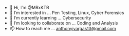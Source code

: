 - 👋 Hi, I’m @MRxKTB
- 👀 I’m interested in ... Pen Testing, Linux, Cyber Forensics
- 🌱 I’m currently learning ... Cybersecurity
- 💞️ I’m looking to collaborate on ... Coding and Analysis
- 📫 How to reach me ... anthonyjvargas13@gmail.com
<!---
MRxKTB/MRxKTB is a ✨ special ✨ repository because its `README.md` (this file) appears on your GitHub profile.
You can click the Preview link to take a look at your changes.
--->
